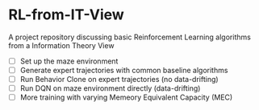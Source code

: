 # RL-from-IT-View
A project repository discussing basic Reinforcement Learning algorithms from a Information Theory View

- [ ] Set up the maze environment
- [ ] Generate expert trajectories with common baseline algorithms
- [ ] Run Behavior Clone on expert trajectories (no data-drifting)
- [ ] Run DQN on maze environment directly (data-drifting)
- [ ] More training with varying Memeory Equivalent Capacity (MEC)